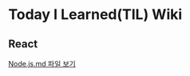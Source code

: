# Today I Learned(TIL) Wiki

## React

[Node.js.md 파일 보기](https://github.com/SunnyIndustry/TIL/blob/main/React/node.js.md)















    

